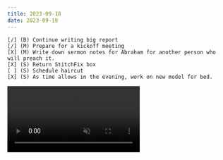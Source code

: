 ```yaml
---
title: 2023-09-18
date: 2023-09-18
---
```


```
[/] (B) Continue writing big report
[/] (M) Prepare for a kickoff meeting
[X] (M) Write down sermon notes for Abraham for another person who will preach it.
[X] (S) Return StitchFix box
[ ] (S) Schedule haircut
[X] (S) As time allows in the evening, work on new model for bed.
```

<video controls loop autoplay muted >
<source src="https://s3.jamwheeler.com/img/2023/trofast-bed.mp4" type="video/mp4" />
</video>